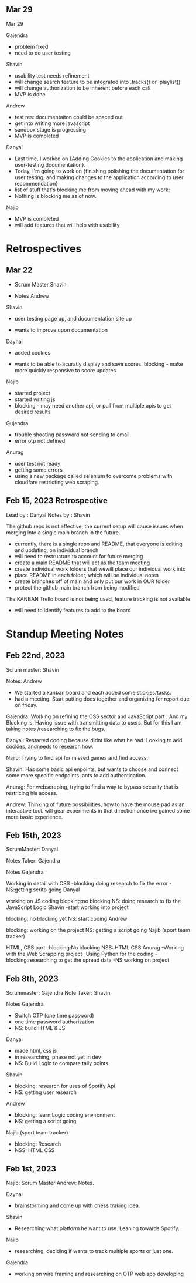 ## Mar 29
Mar 29

Gajendra

- problem fixed
- need to do user testing

Shavin

- usability test needs refinement
- will change search feature to be integrated into .tracks() or .playlist()
- will change authorization to be inherent before each call
- MVP is done

Andrew

- test res: documentaiton could be spaced out
- get into writing more javascript 
- sandbox stage is progressing
- MVP is completed

Danyal
- Last time, I worked on {Adding Cookies to the application and making user-testing documentation}.
- Today, I'm going to work on {finishing polishing the documentation for user testing, and making changes to the application according to user recommendation}
- list of stuff that's blocking me from moving ahead with my work:
- Nothing is blocking me as of now.

Najib
- MVP is completed
- will add features that will help with usability



# Retrospectives

## Mar 22

* Scrum Master Shavin

* Notes Andrew

Shavin

- user testing page up, and documentation site up

 - wants to improve upon documentation

Daynal

- added cookies

 - wants to be able to acuratly display and save scores. 
blocking - make more quickly responsive to score updates.

Najib 


- started project
- started writing js
- blocking - may need another api, or pull from multiple apis to get desired results.

Gujendra 

- trouble shooting password not sending to email.
- error otp not defined

Anurag

- user test not ready
- getting some errors
- using a new package called selenium to overcome problems with cloudfare restricting web scraping.


## Feb 15, 2023 Retrospective

Lead by : Danyal
Notes by : Shavin

The github repo is not effective, the current setup will cause issues when merging into a single main branch in the future
- currently, there is a single repo and README, that everyone is editing and updating, on individual branch
- will need to restructure to account for future merging
- create a main README that will act as the team meeting 
- create individual work folders that wewill place our individual work into
- place README in each folder, which will be individual notes
- create branches off of main and only put our work in OUR folder
- protect the github main branch from being modified

The KANBAN Trello board is not being used, feature tracking is not available
- will need to identify features to add to the board

# Standup Meeting Notes

## Feb 22nd, 2023

Scrum master: Shavin

Notes: Andrew

- We started a kanban board and each added some stickies/tasks.
- had a meeting. Start putting docs together and organizing for report due on friday.

Gajendra:  Working on refining the CSS sector and JavaScript part . And my Blocking is: Having issue with transmitting data to users. But for this I am taking notes /researching to fix the bugs.

Danyal: Restarted coding because didnt like what he had. Looking to add cookies, andneeds to research how.

Najib: Trying to find api for missed games and find access.

Shavin: Has some basic api enpoints, but wants to choose and connect some more specific endpoints. 
ants to add authentication.

Anurag: For webscraping, trying to find a way to bypass security that is restricing his access.

Andrew: Thinking of future possibilities, how to have the mouse pad as an interactive tool. will gear experiments in that direction once
ive gained some more basic experience.


## Feb 15th, 2023

ScrumMaster: Danyal

Notes Taker: Gajendra

Notes Gajendra

Working in detail with CSS -blocking:doing research to fix the error -NS:getting scritp going
Danyal

working on JS coding
blocking:no blocking
NS: doing research to fix the JavaScript Logic
Shavin -start working into project

blocking: no blocking yet
NS: start coding
Andrew

blocking: working on the project
NS: getting a script going
Najib (sport team tracker)

HTML, CSS part -blocking:No blocking
NSS: HTML CSS
Anurag -Working with the Web Scrapping project -Using Python for the coding -blocking:researching to get the spread data -NS:working on project

## Feb 8th, 2023

Scrummaster: Gajendra
Note Taker: Shavin

Notes 
Gajendra
- Switch OTP (one time password)
- one time password authorization
- NS: build HTML & JS

Danyal
- made html, css js
- in researching, phase not yet in dev
- NS: Build Logic to compare tally points

Shavin
- blocking: research for uses of Spotify Api
- NS: getting user research

Andrew
- blocking: learn Logic coding environment
- NS: getting a script going

Najib (sport team tracker)
- blocking: Research
- NSS: HTML CSS

## Feb 1st, 2023

Najib: Scrum Master
Andrew: Notes.

Daynal 

- brainstorming and come up with chess traking idea.

Shavin 

- Researching what platform he want to use. Leaning towards Spotify.

Najib 

- researching, deciding if wants to track multiple sports or just one.

Gajendra 

- working on wire framing and researching on OTP web app developing

